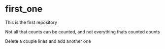 # first_one
This is the first repository

Not all that counts can be counted, and not everything thats counted counts

Delete a couple lines and add another one
